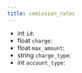 ```yaml
---
title: comission_rates  
---
```


- <span class="type">int</span>  <span class="v-identifier">`id`</span>:
- <span class="type">float</span>  <span class="v-identifier">`charge`</span>:
- <span class="type">float</span>  <span class="v-identifier">`max_amount`</span>:
- <span class="type">string</span>  <span class="v-identifier">`charge_type`</span>:
- <span class="type">int</span>  <span class="v-identifier">`account_type`</span>:

